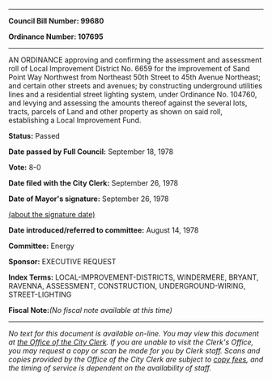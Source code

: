 

********

**Council Bill Number: 99680**
   
**Ordinance Number: 107695**
********

 AN ORDINANCE approving and confirming the assessment and assessment roll of Local Improvement District No. 6659 for the improvement of Sand Point Way Northwest from Northeast 50th Street to 45th Avenue Northeast; and certain other streets and avenues; by constructing underground utilities lines and a residential street lighting system, under Ordinance No. 104760, and levying and assessing the amounts thereof against the several lots, tracts, parcels of Land and other property as shown on said roll, establishing a Local Improvement Fund.

**Status:** Passed
   
**Date passed by Full Council:** September 18, 1978
   
**Vote:** 8-0
   
**Date filed with the City Clerk:** September 26, 1978
   
**Date of Mayor's signature:** September 26, 1978
   
[(about the signature date)](/~public/approvaldate.htm)
   
   
   
**Date introduced/referred to committee:** August 14, 1978
   
**Committee:** Energy
   
**Sponsor:** EXECUTIVE REQUEST
   
   
**Index Terms:** LOCAL-IMPROVEMENT-DISTRICTS, WINDERMERE, BRYANT, RAVENNA, ASSESSMENT, CONSTRUCTION, UNDERGROUND-WIRING, STREET-LIGHTING

**Fiscal Note:**_(No fiscal note available at this time)_
********

_No text for this document is available on-line. You may view this document at [the Office of the City Clerk](http://www.seattle.gov/leg/clerk/contactUs.htm). If you are unable to visit the Clerk's Office, you may request a copy or scan be made for you by Clerk staff. Scans and copies provided by the Office of the City Clerk are subject to [copy fees](http://clerk.seattle.gov/~public/clerkfees.htm), and the timing of service is dependent on the availability of staff._

